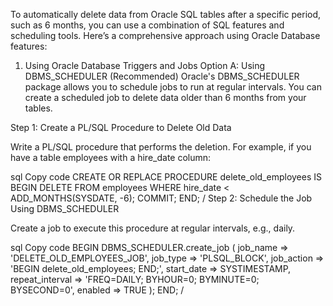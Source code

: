 To automatically delete data from Oracle SQL tables after a specific period, such as 6 months, you can use a combination of SQL features and scheduling tools. Here’s a comprehensive approach using Oracle Database features:

1. Using Oracle Database Triggers and Jobs
Option A: Using DBMS_SCHEDULER (Recommended)
Oracle's DBMS_SCHEDULER package allows you to schedule jobs to run at regular intervals. You can create a scheduled job to delete data older than 6 months from your tables.

Step 1: Create a PL/SQL Procedure to Delete Old Data

Write a PL/SQL procedure that performs the deletion. For example, if you have a table employees with a hire_date column:

sql
Copy code
CREATE OR REPLACE PROCEDURE delete_old_employees IS
BEGIN
    DELETE FROM employees
    WHERE hire_date < ADD_MONTHS(SYSDATE, -6);
    COMMIT;
END;
/
Step 2: Schedule the Job Using DBMS_SCHEDULER

Create a job to execute this procedure at regular intervals, e.g., daily.

sql
Copy code
BEGIN
    DBMS_SCHEDULER.create_job (
        job_name        => 'DELETE_OLD_EMPLOYEES_JOB',
        job_type        => 'PLSQL_BLOCK',
        job_action      => 'BEGIN delete_old_employees; END;',
        start_date      => SYSTIMESTAMP,
        repeat_interval => 'FREQ=DAILY; BYHOUR=0; BYMINUTE=0; BYSECOND=0',
        enabled         => TRUE
    );
END;
/
